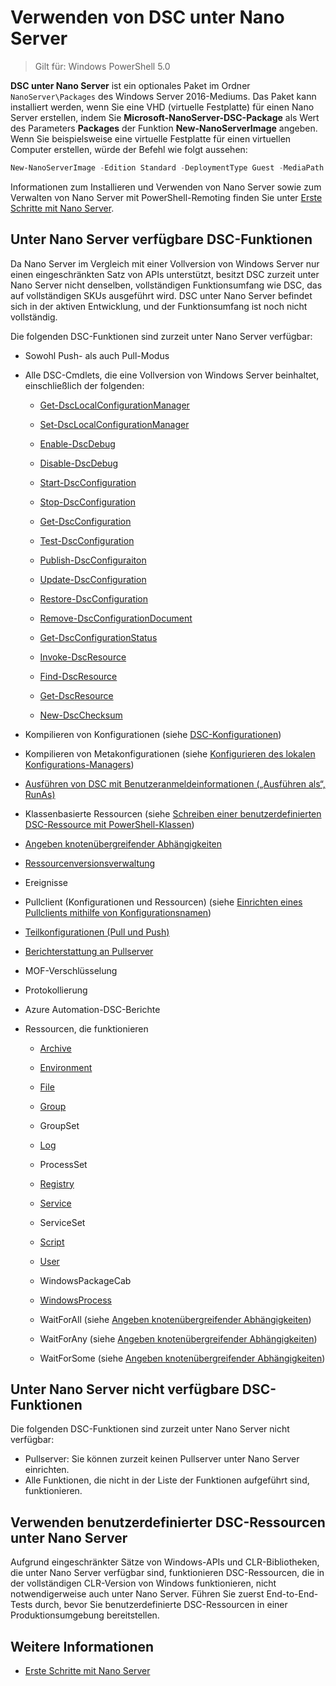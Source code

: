 # Verwenden von DSC unter Nano Server

> Gilt für: Windows PowerShell 5.0

**DSC unter Nano Server** ist ein optionales Paket im Ordner `NanoServer\Packages` des Windows Server 2016-Mediums. Das Paket kann installiert werden, wenn Sie eine VHD (virtuelle Festplatte) für einen Nano Server erstellen, indem Sie
**Microsoft-NanoServer-DSC-Package** als Wert des Parameters **Packages** der Funktion **New-NanoServerImage** angeben. Wenn Sie beispielsweise eine virtuelle Festplatte für einen virtuellen
Computer erstellen, würde der Befehl wie folgt aussehen:

```powershell
New-NanoServerImage -Edition Standard -DeploymentType Guest -MediaPath f:\ -BasePath .\Base -TargetPath .\Nano1\Nano.vhd -ComputerName Nano1 -Packages Microsoft-NanoServer-DSC-Package
```

Informationen zum Installieren und Verwenden von Nano Server sowie zum Verwalten von Nano Server mit PowerShell-Remoting finden Sie unter 
[Erste Schritte mit Nano Server](https://technet.microsoft.com/en-us/library/mt126167.aspx).


## Unter Nano Server verfügbare DSC-Funktionen

 Da Nano Server im Vergleich mit einer Vollversion von Windows Server nur einen eingeschränkten Satz von APIs unterstützt, besitzt DSC zurzeit unter Nano Server nicht denselben, vollständigen Funktionsumfang wie DSC, das auf 
 vollständigen SKUs ausgeführt wird. DSC unter Nano Server befindet sich in der aktiven Entwicklung, und der Funktionsumfang ist noch nicht vollständig.
 
 Die folgenden DSC-Funktionen sind zurzeit unter Nano Server verfügbar: 


* Sowohl Push- als auch Pull-Modus
* Alle DSC-Cmdlets, die eine Vollversion von Windows Server beinhaltet, einschließlich der folgenden: 
  * [Get-DscLocalConfigurationManager](https://technet.microsoft.com/en-us/library/dn407378.aspx)
  * [Set-DscLocalConfigurationManager](https://technet.microsoft.com/en-us/library/dn521621.aspx)
        
  * [Enable-DscDebug](https://technet.microsoft.com/en-us/library/mt517870.aspx)
  * [Disable-DscDebug](https://technet.microsoft.com/en-us/library/mt517872.aspx)
        
  * [Start-DscConfiguration](https://technet.microsoft.com/en-us/library/dn521623.aspx)
  * [Stop-DscConfiguration](https://technet.microsoft.com/en-us/library/mt143542.aspx)
  * [Get-DscConfiguration](https://technet.microsoft.com/en-us/library/dn407379.aspx)
  * [Test-DscConfiguration](https://technet.microsoft.com/en-us/library/dn407382.aspx)      
  * [Publish-DscConfiguraiton](https://technet.microsoft.com/en-us/library/mt517875.aspx) 
  * [Update-DscConfiguration](https://technet.microsoft.com/en-us/library/mt143541.aspx)
  * [Restore-DscConfiguration](https://technet.microsoft.com/en-us/library/dn407383.aspx)

  * [Remove-DscConfigurationDocument](https://technet.microsoft.com/en-us/library/mt143544.aspx)
    
  * [Get-DscConfigurationStatus](https://technet.microsoft.com/en-us/library/mt517868.aspx)
        
  * [Invoke-DscResource](https://technet.microsoft.com/en-us/library/mt517869.aspx)
  * [Find-DscResource](https://technet.microsoft.com/en-us/library/mt517874.aspx)
  * [Get-DscResource](https://technet.microsoft.com/en-us/library/dn521625.aspx)

  * [New-DscChecksum](https://technet.microsoft.com/en-us/library/dn521622.aspx)
    
* Kompilieren von Konfigurationen (siehe [DSC-Konfigurationen](configurations.md))
* Kompilieren von Metakonfigurationen (siehe [Konfigurieren des lokalen Konfigurations-Managers](metaConfig.md))
* [Ausführen von DSC mit Benutzeranmeldeinformationen („Ausführen als“, RunAs)](runAsUser.md)
* Klassenbasierte Ressourcen (siehe [Schreiben einer benutzerdefinierten DSC-Ressource mit PowerShell-Klassen](authoringResourceClass.md))
* [Angeben knotenübergreifender Abhängigkeiten](crossNodeDependencies.md) 
* [Ressourcenversionsverwaltung](sxsResource.md)
* Ereignisse
* Pullclient (Konfigurationen und Ressourcen) (siehe [Einrichten eines Pullclients mithilfe von Konfigurationsnamen](pullClientConfigNames.md))
* [Teilkonfigurationen (Pull und Push)](partialConfigs.md)
* [Berichterstattung an Pullserver](reportServer.md) 
* MOF-Verschlüsselung
* Protokollierung
* Azure Automation-DSC-Berichte


* Ressourcen, die funktionieren
  * [Archive](archiveResource.md)
  * [Environment](environmentResource.md)
  * [File](fileResource.md)
  * [Group](groupResource.md)
  * GroupSet
  * [Log](logResource.md)
  * ProcessSet
  * [Registry](registryResource.md)
  * [Service](serviceResource.md)
  * ServiceSet
  * [Script](scriptResource.md)
  * [User](userResource.md)
  * WindowsPackageCab
  * [WindowsProcess](windowsProcessResource.md)

  * WaitForAll (siehe [Angeben knotenübergreifender Abhängigkeiten](crossNodeDependencies.md))
  * WaitForAny (siehe [Angeben knotenübergreifender Abhängigkeiten](crossNodeDependencies.md))
  * WaitForSome (siehe [Angeben knotenübergreifender Abhängigkeiten](crossNodeDependencies.md))

## Unter Nano Server nicht verfügbare DSC-Funktionen

Die folgenden DSC-Funktionen sind zurzeit unter Nano Server nicht verfügbar:

* Pullserver: Sie können zurzeit keinen Pullserver unter Nano Server einrichten.
* Alle Funktionen, die nicht in der Liste der Funktionen aufgeführt sind, funktionieren.

## Verwenden benutzerdefinierter DSC-Ressourcen unter Nano Server
 
Aufgrund eingeschränkter Sätze von Windows-APIs und CLR-Bibliotheken, die unter Nano Server verfügbar sind, funktionieren DSC-Ressourcen, die in der vollständigen CLR-Version von Windows funktionieren, nicht notwendigerweise auch unter Nano Server. 
Führen Sie zuerst End-to-End-Tests durch, bevor Sie benutzerdefinierte DSC-Ressourcen in einer Produktionsumgebung bereitstellen.

## Weitere Informationen
- [Erste Schritte mit Nano Server](https://technet.microsoft.com/en-us/library/mt126167.aspx)

<!--HONumber=Apr16_HO4-->


